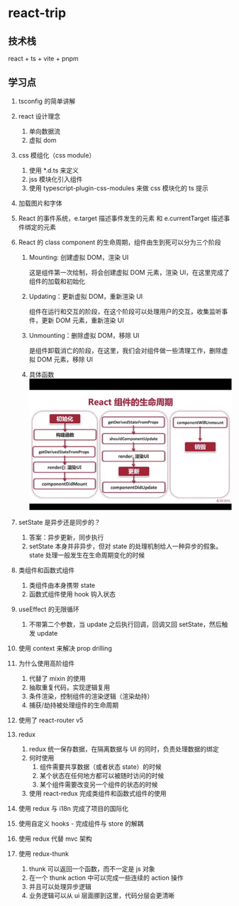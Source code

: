 # react-trip

## 技术栈

react + ts + vite + pnpm

## 学习点

1. tsconfig 的简单讲解
2. react 设计理念
   1. 单向数据流
   2. 虚拟 dom
3. css 模组化（css module）
   1. 使用 \*.d.ts 来定义
   2. jss 模块化引入组件
   3. 使用 typescript-plugin-css-modules 来做 css 模块化的 ts 提示
4. 加载图片和字体
5. React 的事件系统，e.target 描述事件发生的元素 和 e.currentTarget 描述事件绑定的元素
6. React 的 class component 的生命周期，组件由生到死可以分为三个阶段

   1. Mounting: 创建虚拟 DOM，渲染 UI

      这是组件第一次绘制，将会创建虚拟 DOM 元素，渲染 UI，在这里完成了组件的加载和初始化

   2. Updating：更新虚拟 DOM，重新渲染 UI

      组件在运行和交互的阶段，在这个阶段可以处理用户的交互，收集监听事件，更新 DOM 元素，重新渲染 UI

   3. Unmounting：删除虚拟 DOM，移除 UI

      是组件卸载消亡的阶段，在这里，我们会对组件做一些清理工作，删除虚拟 DOM 元素，移除 UI

   4. 具体函数
      ![alt生命周期](生命周期.jpeg)

7. setState 是异步还是同步的？
   1. 答案：异步更新，同步执行
   2. setState 本身并非异步，但对 state 的处理机制给人一种异步的假象。state 处理一般发生在生命周期变化的时候
8. 类组件和函数式组件
   1. 类组件由本身携带 state
   2. 函数式组件使用 hook 钩入状态
9. useEffect 的无限循环
   1. 不带第二个参数，当 update 之后执行回调，回调又回 setState，然后触发 update
10. 使用 context 来解决 prop drilling
11. 为什么使用高阶组件
    1. 代替了 mixin 的使用
    2. 抽取重复代码，实现逻辑复用
    3. 条件渲染，控制组件的渲染逻辑（渲染劫持）
    4. 捕获/劫持被处理组件的生命周期
12. 使用了 react-router v5
13. redux
    1. redux 统一保存数据，在隔离数据与 UI 的同时，负责处理数据的绑定
    2. 何时使用
       1. 组件需要共享数据（或者状态 state）的时候
       2. 某个状态在任何地方都可以被随时访问的时候
       3. 某个组件需要改变另一个组件的状态的时候
    3. 使用 react-redux 完成类组件和函数式组件的使用
14. 使用 redux 与 i18n 完成了项目的国际化
15. 使用自定义 hooks - 完成组件与 store 的解耦
16. 使用 redux 代替 mvc 架构
17. 使用 redux-thunk
    1. thunk 可以返回一个函数，而不一定是 js 对象
    2. 在一个 thunk action 中可以完成一些连续的 action 操作
    3. 并且可以处理异步逻辑
    4. 业务逻辑可以从 ui 层面挪到这里，代码分层会更清晰
